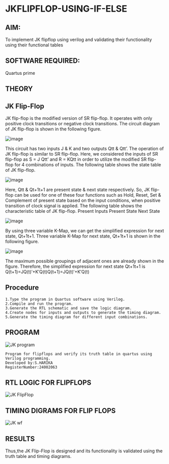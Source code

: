 # JKFLIPFLOP-USING-IF-ELSE

## **AIM:** 

To implement  JK flipflop using verilog and validating their functionality using their functional tables

## **SOFTWARE REQUIRED:**

Quartus prime

## **THEORY**

## **JK Flip-Flop**

JK flip-flop is the modified version of SR flip-flop. It operates with only positive clock transitions or negative clock transitions. The circuit diagram of JK flip-flop is shown in the following figure.

![image](https://github.com/naavaneetha/JKFLIPFLOP-USING-IF-ELSE/assets/154305477/a649c30b-232b-4558-b188-fd6c09845180)


This circuit has two inputs J & K and two outputs Qtt & Qtt’. The operation of JK flip-flop is similar to SR flip-flop. Here, we considered the inputs of SR flip-flop as S = J Qtt’ and R = KQtt in order to utilize the modified SR flip-flop for 4 combinations of inputs. The following table shows the state table of JK flip-flop.

![image](https://github.com/naavaneetha/JKFLIPFLOP-USING-IF-ELSE/assets/154305477/c4360742-e8a8-4937-b089-c46c0433f9a3)

 
Here, Qtt & Qt+1t+1 are present state & next state respectively. So, JK flip-flop can be used for one of these four functions such as Hold, Reset, Set & Complement of present state based on the input conditions, when positive transition of clock signal is applied. The following table shows the characteristic table of JK flip-flop. Present Inputs Present State Next State
 
![image](https://github.com/naavaneetha/JKFLIPFLOP-USING-IF-ELSE/assets/154305477/6c275261-a6d5-4c37-a3a7-1e88ca11c4cd)

By using three variable K-Map, we can get the simplified expression for next state, Qt+1t+1. Three variable K-Map for next state, Qt+1t+1 is shown in the following figure.
 
![image](https://github.com/naavaneetha/JKFLIPFLOP-USING-IF-ELSE/assets/154305477/5174f41b-0ce0-4329-a372-6d1943ea6673)

The maximum possible groupings of adjacent ones are already shown in the figure. Therefore, the simplified expression for next state Qt+1t+1 is Q(t+1)=JQ(t)′+K′Q(t)Q(t+1)=JQ(t)′+K′Q(t)

## **Procedure**
```
1.Type the program in Quartus software using Verilog.
2.Compile and run the program.
3.Generate the RTL schematic and save the logic diagram.
4.Create nodes for inputs and outputs to generate the timing diagram.
5.Generate the timing diagram for different input combinations.
```

## **PROGRAM**
![JK program](https://github.com/user-attachments/assets/c5e32d59-653d-4dcc-bfda-b7d23601e14c)

```
Program for flipflops and verify its truth table in quartus using Verilog programming.
Developed by:S.HARIKA
RegisterNumber:24002063
```

## **RTL LOGIC FOR FLIPFLOPS**

![JK FlipFlop](https://github.com/user-attachments/assets/8b6a2157-2436-4ef3-ad9a-8deb2eab4879)

## **TIMING DIGRAMS FOR FLIP FLOPS**

![JK wf](https://github.com/user-attachments/assets/ccf5651f-dbc8-4ae2-971d-0f5313909996)


## **RESULTS**
Thus,the JK Flip-Flop is designed and its functionality is validated using the truth table and timing diagrams.
